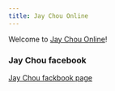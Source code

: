 ```yaml
---
title: Jay Chou Online
---
```

Welcome to [Jay Chou Online](https://jaychou.online/)! 

### Jay Chou  facebook

[Jay Chou fackbook page](https://www.facebook.com/jay)
